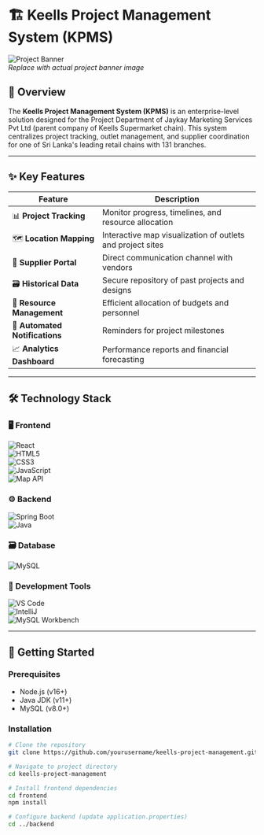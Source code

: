 # 🏗️ Keells Project Management System (KPMS)  

![Project Banner](https://via.placeholder.com/1200x400?text=Keells+Project+Management+System)  
*Replace with actual project banner image*

## 🌟 Overview  

The **Keells Project Management System (KPMS)** is an enterprise-level solution designed for the Project Department of Jaykay Marketing Services Pvt Ltd (parent company of Keells Supermarket chain). This system centralizes project tracking, outlet management, and supplier coordination for one of Sri Lanka's leading retail chains with 131 branches.  

---

## ✨ Key Features  

| Feature | Description |
|---------|-------------|
| 📊 **Project Tracking** | Monitor progress, timelines, and resource allocation |
| 🗺️ **Location Mapping** | Interactive map visualization of outlets and project sites |
| 🤝 **Supplier Portal** | Direct communication channel with vendors |
| 🗃️ **Historical Data** | Secure repository of past projects and designs |
| 💼 **Resource Management** | Efficient allocation of budgets and personnel |
| 🔔 **Automated Notifications** | Reminders for project milestones |
| 📈 **Analytics Dashboard** | Performance reports and financial forecasting |

---

## 🛠️ Technology Stack  

### 🖥️ Frontend  
![React](https://img.shields.io/badge/-React-61DAFB?logo=react&logoColor=white)  
![HTML5](https://img.shields.io/badge/-HTML5-E34F26?logo=html5&logoColor=white)  
![CSS3](https://img.shields.io/badge/-CSS3-1572B6?logo=css3&logoColor=white)  
![JavaScript](https://img.shields.io/badge/-JavaScript-F7DF1E?logo=javascript&logoColor=black)  
![Map API](https://img.shields.io/badge/-Street_Map_API-4285F4?logo=google-maps&logoColor=white)  

### ⚙️ Backend  
![Spring Boot](https://img.shields.io/badge/-Spring_Boot-6DB33F?logo=springboot&logoColor=white)  
![Java](https://img.shields.io/badge/-Java-007396?logo=java&logoColor=white)  

### 🗃️ Database  
![MySQL](https://img.shields.io/badge/-MySQL-4479A1?logo=mysql&logoColor=white)  

### 🔧 Development Tools  
![VS Code](https://img.shields.io/badge/-VS_Code-007ACC?logo=visual-studio-code&logoColor=white)  
![IntelliJ](https://img.shields.io/badge/-IntelliJ_IDEA-000000?logo=intellij-idea&logoColor=white)  
![MySQL Workbench](https://img.shields.io/badge/-MySQL_Workbench-4479A1?logo=mysql&logoColor=white)  

---

## 🚀 Getting Started  

### Prerequisites  
- Node.js (v16+)  
- Java JDK (v11+)  
- MySQL (v8.0+)  

### Installation  
```bash
# Clone the repository
git clone https://github.com/yourusername/keells-project-management.git

# Navigate to project directory
cd keells-project-management

# Install frontend dependencies
cd frontend
npm install

# Configure backend (update application.properties)
cd ../backend
